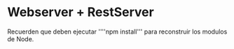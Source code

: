 # Webserver + RestServer

Recuerden que deben ejecutar ''''npm install''' para reconstruir los modulos de Node.